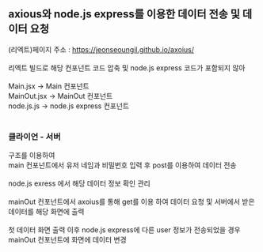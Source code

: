 ## axious와 node.js express를 이용한 데이터 전송 및 데이터 요청 <br>

(리엑트)페이지 주소 : https://jeonseoungil.github.io/axoius/ <br>
<br>리엑트 빌드로 해당 컨포넌트 코드 압축 및 node.js express 코드가 포함되지 않아 <br><br>
Main.jsx -> Main 컨포넌트<br>
MainOut.jsx -> MainOut 컨포넌트<br>
node.js.js -> node.js express 컨포넌트<br>
<br>
### 클라이언 - 서버 <br>
구조를 이용하여 <br>
main 컨포넌트에서 유저 네임과 비밀번호 입력 후 post를 이용하여 데이터 전송 <br>
<br>
node.js exress 에서 해당 데이터 정보 확인 관리 <br>
<br>
mainOut 컨포넌트에서 axoius를 통해 get를 이용 하여 데이터 요청 및 서버에서 받은 데이터를 해당 화면에 출력 <br>
<br>
첫 데이터 화면 출력 이후 node.js express에 다른 user 정보가 전송되었을 경우 <br>
mainOut 컨포넌트에 화면에 데이터 변경<br>


